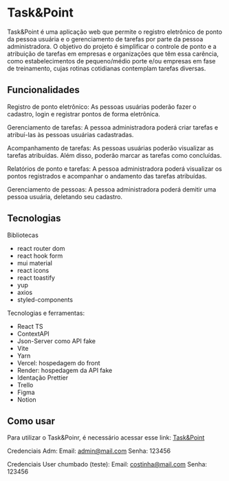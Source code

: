 # Task&Point

Task&Point é uma aplicação web que permite o registro eletrônico de ponto da pessoa usuária e o gerenciamento de tarefas por parte da pessoa administradora. O objetivo do projeto é simplificar o controle de ponto e a atribuição de tarefas em empresas e organizações que têm essa carência, como estabelecimentos de pequeno/médio porte e/ou empresas em fase de treinamento, cujas rotinas cotidianas contemplam tarefas diversas.

## Funcionalidades

Registro de ponto eletrônico: As pessoas usuárias poderão fazer o cadastro, login e registrar pontos de forma eletrônica.

Gerenciamento de tarefas: A pessoa administradora poderá criar tarefas e atribuí-las às pessoas usuárias cadastradas.

Acompanhamento de tarefas: As pessoas usuárias poderão visualizar as tarefas atribuídas. Além disso, poderão marcar as tarefas como concluídas.

Relatórios de ponto e tarefas: A pessoa administradora poderá visualizar os pontos registrados e acompanhar o andamento das tarefas atribuídas.

Gerenciamento de pessoas: A pessoa administradora poderá demitir uma pessoa usuária, deletando seu cadastro.

## Tecnologias

Bibliotecas

- react router dom
- react hook form
- mui material
- react icons
- react toastify
- yup
- axios
- styled-components

Tecnologias e ferramentas:

- React TS
- ContextAPI
- Json-Server como API fake
- Vite
- Yarn
- Vercel: hospedagem do front
- Render: hospedagem da API fake
- Identação Prettier
- Trello
- Figma
- Notion

## Como usar

Para utilizar o Task&Poinr, é necessário acessar esse link: <a href="https://task-and-point.vercel.app/">Task&Point</a>

Credenciais Adm:
Email: admin@mail.com
Senha: 123456

Credenciais User chumbado (teste):
Email: costinha@mail.com
Senha: 123456
